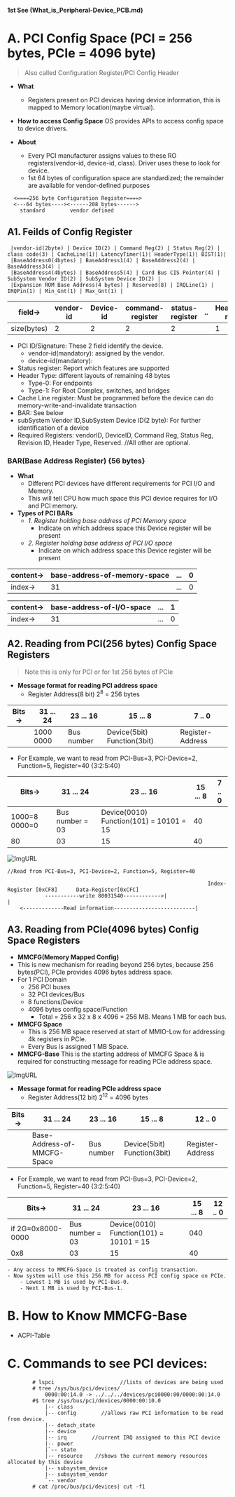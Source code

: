 **1st See (What_is_Peripheral-Device_PCB.md)**

# A. PCI Config Space (PCI = 256 bytes, PCIe = 4096 byte)
> Also called Configuration Register/PCI Config Header 
- **What** 
	- Registers present on PCI devices having device information, this is mapped to Memory location(maybe virtual).

- **How to access Config Space** OS provides APIs to access config space to device drivers.
- **About**
  - Every PCI manufacturer assigns values to these RO registers(vendor-id, device-id, class). Driver uses these to look for device.
  - 1st 64 bytes of configuration space are standardized; the remainder are available for vendor-defined purposes
```
  <====256 byte Configuration Register====>
  <---64 bytes----><------208 bytes------>
    standard        vendor defined
```

## A1. Feilds of Config Register
```
 |vendor-id(2byte) | Device ID(2) | Command Reg(2) | Status Reg(2) | class code(3) | CacheLine(1)| LatencyTimer(1)| HeaderType(1)| BIST(1)|
 |BaseAddress0(4bytes) | BaseAddress1(4) | BaseAddress2(4) | BaseAddress3(4) | 
 |BaseAddress4(4bytes) | BaseAddress5(4) | Card Bus CIS Pointer(4) | SubSystem Vendor ID(2) | SubSystem Device ID(2) | 
 |Expansion ROM Base Address(4 bytes) | Reserved(8) | IRQLine(1) | IRQPin(1) | Min_Gnt(1) | Max_Gnt(1) |
```

|field->|vendor-id|Device-id|command-register|status-register|..|HeaderType-register|CacheLine-register|BaseAddressRegister|
| --- | --- | --- | --- | --- | --- | ---- | --- | --- |
|size(bytes)|2|2|2|2| |1|1|56|

- PCI ID/Signature: These 2 field identify the device.
  - vendor-id(mandatory): assigned by the vendor.
  - device-id(mandatory):
- Status register: Report which features are supported  
- Header Type: different layouts of remaining 48 bytes
  - Type-0: For endpoints
  - Type-1: For Root Complex, switches, and bridges
- Cache Line register: Must be programmed before the device can do memory-write-and-invalidate transaction
- BAR: See below
- subSystem Vendor ID,SubSystem Device ID(2 byte): For further identification of a device
- Required Registers: vendorID, DeviceID, Command Reg, Status Reg, Revision ID, Header Type, Reserved.      //All other are optional.

### BAR(Base Address Register) {56 bytes}
- **What** 
  - Different PCI devices have different requirements for PCI I/O and Memory.
  - This will tell CPU how much space this PCI device requires for I/O and PCI memory.
- **Types of PCI BARs**
  - *1. Register holding base address of PCI Memory space* 
    - Indicate on which address space this Device register will be present
  - *2. Register holding base address of PCI I/O space* 
    - Indicate on which address space this Device register will be present    

|content->|base-address-of-memory-space|...|0|
| --- | --- | --- | --- |
|index->|31 |...|0|

|content->|base-address-of-I/O-space|...|1|
| --- | --- | --- | --- |
|index->|31 |...|0|


## A2. Reading from PCI(256 bytes) Config Space Registers
> Note this is only for PCI or for 1st 256 bytes of PCIe
- **Message format for reading PCI address space**
	- Register Address(8 bit) 2<sup>8</sup> = 256 bytes

|Bits->|31 ... 24| 23 ... 16 | 15 ... 8 | 7 .. 0 |
| --- | --- | --- | --- | --- |
| | 1000 0000 | Bus number | Device(5bit) Function(3bit) | Register-Address| 

- For Example, we want to read from PCI-Bus=3, PCI-Device=2, Function=5, Register=40		{3:2:5:40}

|Bits->|31 ... 24| 23 ... 16 | 15 ... 8| 7 .. 0 |
| --- | --- | --- | --- | --- |
| 1000=8 0000=0 | Bus number = 03 | Device(0010) Function(101) = 10101 = 15 | 40 | 
| 80 | 03 | 15 | 40 | 

![ImgURL](https://i.ibb.co/xzwy2hY/PCI-READ.png)
```
//Read from PCI-Bus=3, PCI-Device=2, Function=5, Register=40

																Index-Register [0xCF8]		Data-Register[0xCFC]
			-----------write 80031540------------>|							|
	<-------------Read information--------------------------|
```

## A3. Reading from PCIe(4096 bytes) Config Space Registers
- **MMCFG(Memory Mapped Config)** 
 - This is new mechanism for reading beyond 256 bytes, because 256 bytes(PCI), PCIe provides 4096 bytes address space.
- For 1 PCI Domain
  - 256 PCI buses
  - 32 PCI devices/Bus
  - 8 functions/Device
  - 4096 bytes config space/Function
	  - Total = 256 x 32 x 8 x 4096 = 256 MB. Means 1 MB for each bus.
- **MMCFG Space**
  - This is 256 MB space reserved at start of MMIO-Low for addressing 4k registers in PCIe.
  - Every Bus is assigned 1 MB Space.
- **MMCFG-Base** This is the starting address of MMCFG Space & is required for constructing message for reading PCIe address space.  

![ImgURL](https://i.ibb.co/LSnZW04/mmcfg-space.png)

- **Message format for reading PCIe address space**
	- Register Address(12 bit) 2<sup>12</sup> = 4096 bytes
	
|Bits->|31 ... 24| 23 ... 16 | 15 ... 8| 12 .. 0 |
| --- | --- | --- | --- | --- |
| | Base-Address-of-MMCFG-Space | Bus number | Device(5bit) Function(3bit) | Register-Address| 

- For Example, we want to read from PCI-Bus=3, PCI-Device=2, Function=5, Register=40		{3:2:5:40}

|Bits->|31 ... 24| 23 ... 16 | 15 ... 8| 12 .. 0 |
| --- | --- | --- | --- | --- |
| if 2G=0x8000-0000 | Bus number = 03 | Device(0010) Function(101) = 10101 = 15 | 040 | 
| 0x8 | 03 | 15 | 40 | 

	- Any access to MMCFG-Space is treated as config transaction.
	- Now system will use this 256 MB for access PCI config space on PCIe.
		- Lowest 1 MB is used by PCI-Bus-0.
		- Next 1 MB is used by PCI-Bus-1.

# B. How to Know MMCFG-Base
- ACPI-Table

# C. Commands to see PCI devices:
```
        # lspci                     //lists of devices are being used
        # tree /sys/bus/pci/devices/
            0000:00:14.0 -> ../../../devices/pci0000:00/0000:00:14.0
        #$ tree /sys/bus/pci/devices/0000:00:10.0
            |-- class
            |-- config        //allows raw PCI information to be read from device.
            |-- detach_state
            |-- device
            |-- irq        //current IRQ assigned to this PCI device
            |-- power
            |`-- state
            |-- resource    //shows the current memory resources allocated by this device
            |-- subsystem_device
            |-- subsystem_vendor
            `-- vendor
        # cat /proc/bus/pci/devices| cut -f1
```
